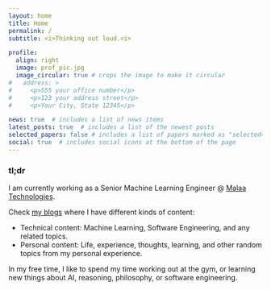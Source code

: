 ```yaml
---
layout: home
title: Home
permalink: /
subtitle: <i>Thinking out loud.<i>

profile:
  align: right
  image: prof_pic.jpg
  image_circular: true # crops the image to make it circular
#   address: >
#     <p>555 your office number</p>
#     <p>123 your address street</p>
#     <p>Your City, State 12345</p>

news: true  # includes a list of news items
latest_posts: true  # includes a list of the newest posts
selected_papers: false # includes a list of papers marked as "selected={true}"
social: true  # includes social icons at the bottom of the page
---
```


### tl;dr

I am currently working as a Senior Machine Learning Engineer @ [Malaa Technologies](https://malaa.tech).

Check [my blogs](/blog/) where I have different kinds of content:
- Technical content: Machine Learning, Software Engineering, and any related topics.
- Personal content: Life, experience, thoughts, learning, and other random topics from my personal experience.

In my free time, I like to spend my time working out at the gym, or learning new things about AI, reasoning, philosophy, or software engineering.